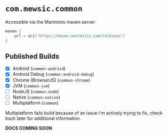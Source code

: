 # `com.mewsic.common`

Accessible via the Martmists maven server 
```kt
maven {
    url = uri("https://maven.martmists.com/releases")
}
```

## Published Builds
- [x] Android (`common-android`)
- [x] Android Debug (`common-android-debug`)
- [x] Chrome (BrowserJS) (`common-chrome`)
- [x] JVM (`common-jvm`)
- [ ] NodeJS (`common-node`)
- [ ] Native (`common-native`)
- [ ] Multiplatform (`common`) 

Multiplatform fails build because of an issue i'm actively trying to fix, check back later for additional information.


**DOCS COMING SOON**
